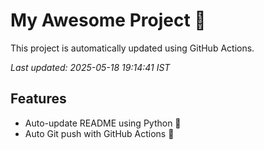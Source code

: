 # My Awesome Project 🚀

This project is automatically updated using GitHub Actions.

_Last updated: 2025-05-18 19:14:41 IST_

## Features
- Auto-update README using Python 🐍
- Auto Git push with GitHub Actions 🤖
